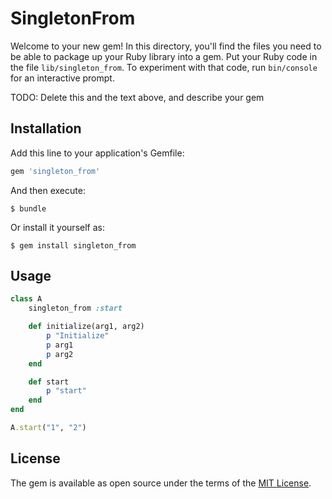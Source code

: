 # SingletonFrom

Welcome to your new gem! In this directory, you'll find the files you need to be able to package up your Ruby library into a gem. Put your Ruby code in the file `lib/singleton_from`. To experiment with that code, run `bin/console` for an interactive prompt.

TODO: Delete this and the text above, and describe your gem

## Installation

Add this line to your application's Gemfile:

```ruby
gem 'singleton_from'
```

And then execute:

    $ bundle

Or install it yourself as:

    $ gem install singleton_from

## Usage

```ruby
class A
	singleton_from :start

 	def initialize(arg1, arg2)
 		p "Initialize"
 		p arg1
 		p arg2
 	end

 	def start
 		p "start"
 	end
end

A.start("1", "2")
```

## License

The gem is available as open source under the terms of the [MIT License](http://opensource.org/licenses/MIT).

